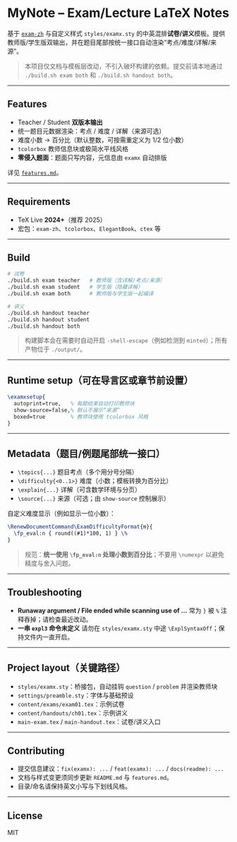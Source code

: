 # MyNote – Exam/Lecture LaTeX Notes

基于 [`exam-zh`](https://ctan.org/pkg/exam-zh) 与自定义样式 `styles/examx.sty` 的中英混排**试卷/讲义**模板。提供教师版/学生版双输出，并在题目尾部按统一接口自动渲染“考点/难度/详解/来源”。

> 本项目仅文档与模板层改动，不引入破坏构建的依赖。提交前请本地通过 `./build.sh exam both` 和 `./build.sh handout both`。

---

## Features

- Teacher / Student **双版本输出**
- 统一题目元数据渲染：考点 / 难度 / 详解（来源可选）
- 难度小数 → 百分比（默认整数，可按需重定义为 1/2 位小数）
- `tcolorbox` 教师信息块或极简水平线风格
- **零侵入题面**：题面只写内容，元信息由 `examx` 自动排版

详见 [`features.md`](./features.md)。

---

## Requirements

- TeX Live **2024+**（推荐 2025）
- 宏包：`exam-zh`、`tcolorbox`、`ElegantBook`、`ctex` 等

---

## Build

```bash
# 试卷
./build.sh exam teacher   # 教师版（含详解/考点/来源）
./build.sh exam student   # 学生版（隐藏详解）
./build.sh exam both      # 教师版与学生版一起编译

# 讲义
./build.sh handout teacher
./build.sh handout student
./build.sh handout both
```

> 构建脚本会在需要时自动开启 `-shell-escape`（例如检测到 `minted`）；所有产物位于 `./output/`。

---

## Runtime setup（可在导言区或章节前设置）

```tex
\examxsetup{
  autoprint=true,   % 每题结束自动打印教师块
  show-source=false,% 默认不展示“来源”
  boxed=true        % 教师块使用 tcolorbox 风格
}
```

---

## Metadata（题目/例题尾部统一接口）

- `\topics{...}`   题目考点（多个用分号分隔）
- `\difficulty{<0..1>}` 难度（小数；模板转换为百分比）
- `\explain{...}`  详解（可含数学环境与分页）
- `\source{...}`   来源（可选；由 `show-source` 控制展示）

自定义难度显示（例如显示一位小数）：

```tex
\RenewDocumentCommand\ExamDifficultyFormat{m}{
  \fp_eval:n { round((#1)*100, 1) } \%
}
```

> 规范：**统一使用 `\fp_eval:n` 处理小数到百分比**；不要用 `\numexpr` 以避免精度与舍入问题。

---

## Troubleshooting

- **Runaway argument / File ended while scanning use of ...**
  常为 `}` 被 `%` 注释吞掉；请检查最近改动。
- **一串 `expl3` 命令未定义**
  请勿在 `styles/examx.sty` 中途 `\ExplSyntaxOff`；保持文件内一直开启。

---

## Project layout（关键路径）

- `styles/examx.sty`：桥接包，自动挂钩 `question` / `problem` 并渲染教师块
- `settings/preamble.sty`：字体与基础预设
- `content/exams/exam01.tex`：示例试卷
- `content/handouts/ch01.tex`：示例讲义
- `main-exam.tex` / `main-handout.tex`：试卷/讲义入口

---

## Contributing

- 提交信息建议：`fix(examx): ...` / `feat(examx): ...` / `docs(readme): ...`
- 文档与样式变更须同步更新 `README.md` 与 `features.md`。
- 目录/命名请保持英文小写与下划线风格。

---

## License

MIT